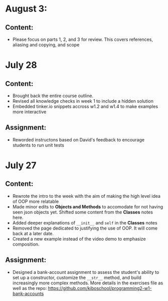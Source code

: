 # August 3:
## Content:
- Please focus on parts 1, 2, and 3 for review. This covers references, aliasing and copying, and scope

# July 28
## Content: 
- Brought back the entire course outline.
- Revised all knowledge checks in week 1 to include a hidden solution
- Embedded tinker.io snippets accross w1.2 and w1.4 to make examples more interactive

## Assignment:
- Reworded instructons based on David's feedback to encourage students to run unit tests



# July 27
## Content:
- Rewrote the intro to the week with the aim of making the high level idea of OOP more relatable
- Made minor edits to **Objects and Methods** to accomodate for not having seen json objects yet. Shifted some content from the **Classes** notes here.
- Added deeper explanations of `__init__` and `self` in the **Classes** notes
- Removed the page dedicated to justifying the use of OOP. It will come back at a later date.
- Created a new example instead of the video demo to emphasize composition.

## Assignment:
-  Designed a bank-account assignment to assess the student's ability to set up a constructor, customize the `__str__` method, and build increasingly more complex methods. More details in the exercises file as well as the repo: https://github.com/kiboschool/programming2-w1-bank-accounts
